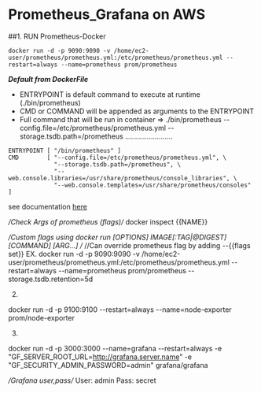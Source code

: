 # Prometheus_Grafana on AWS

##1. RUN Prometheus-Docker

```
docker run -d -p 9090:9090 -v /home/ec2-user/prometheus/prometheus.yml:/etc/prometheus/prometheus.yml --restart=always --name=prometheus prom/prometheus 

```
***Default from DockerFile***
* ENTRYPOINT is default command to execute at runtime (./bin/prometheus)
* CMD or COMMAND will be appended as arguments to the ENTRYPOINT
* Full command that will be run in container => ./bin/prometheus --config.file=/etc/prometheus/prometheus.yml --storage.tsdb.path=/prometheus ........................

```
ENTRYPOINT [ "/bin/prometheus" ]
CMD        [ "--config.file=/etc/prometheus/prometheus.yml", \
             "--storage.tsdb.path=/prometheus", \
             "--web.console.libraries=/usr/share/prometheus/console_libraries", \
             "--web.console.templates=/usr/share/prometheus/consoles" ]

```
see documentation [here](https://github.com/prometheus/prometheus)

*/Check Args of prometheus (flags)/*
docker inspect {{NAME}}

*/Custom flags using docker run [OPTIONS] IMAGE[:TAG|@DIGEST] [COMMAND] [ARG...] /*
//Can override prometheus flag by adding --{{flags set}} 
EX.
docker run -d -p 9090:9090 -v /home/ec2-user/prometheus/prometheus.yml:/etc/prometheus/prometheus.yml --restart=always --name=prometheus prom/prometheus --storage.tsdb.retention=5d

2.
docker run -d -p 9100:9100 --restart=always --name=node-exporter prom/node-exporter

3.
docker run -d -p 3000:3000 --name=grafana --restart=always -e "GF_SERVER_ROOT_URL=http://grafana.server.name" -e "GF_SECURITY_ADMIN_PASSWORD=admin" grafana/grafana

*/Grafana user,pass/*
User: admin
Pass: secret
